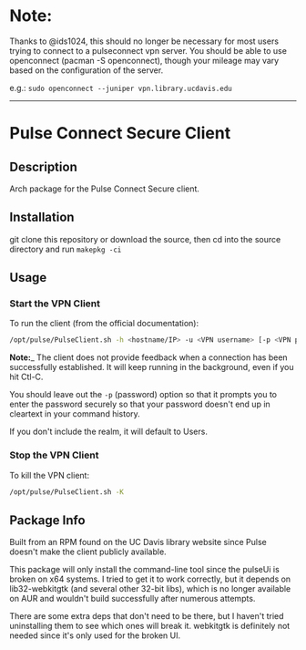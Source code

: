 # Note:

Thanks to @ids1024, this should no longer be necessary for most users trying to connect to a pulseconnect vpn server. You should be able to use openconnect (pacman -S openconnect), though your mileage may vary based on the configuration of the server.

e.g.: 
  `sudo openconnect --juniper vpn.library.ucdavis.edu`

-----

# Pulse Connect Secure Client

## Description

Arch package for the Pulse Connect Secure client.

## Installation

git clone this repository or download the source, then cd into the source directory and run ```makepkg -ci```

## Usage

### Start the VPN Client

To run the client (from the official documentation): 

```sh
/opt/pulse/PulseClient.sh -h <hostname/IP> -u <VPN username> [-p <VPN password>] [-r <realm>] [-U <PCS signinurl>] [-y <proxy IP/hostname>] [-z <proxy port>]
```
__Note:___ The client does not provide feedback when a connection has been successfully established. It will keep running in the background, even if you hit Ctl-C.

You should leave out the ```-p``` (password) option so that it prompts you to enter the password securely so that your password doesn't end up in cleartext in your command history.

If you don't include the realm, it will default to Users.

### Stop the VPN Client

To kill the VPN client:

```sh
/opt/pulse/PulseClient.sh -K
```

## Package Info

Built from an RPM found on the UC Davis library website since Pulse doesn't make the client publicly available.

This package will only install the command-line tool since the pulseUi is broken on x64 systems. I tried to get it to work correctly, but it depends on lib32-webkitgtk (and several other 32-bit libs), which is no longer available on AUR and wouldn't build successfully after numerous attempts.

There are some extra deps that don't need to be there, but I haven't tried uninstalling them to see which ones will break it. webkitgtk is definitely not needed since it's only used for the broken UI.

